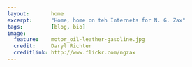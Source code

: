 ```yaml
---
layout:       home
excerpt:      "Home, home on teh Internets for N. G. Zax"
tags:         [blog, bio]
image:
  feature:    motor_oil-leather-gasoline.jpg
  credit:     Daryl Richter
  creditlink: http://www.flickr.com/ngzax
---
```

